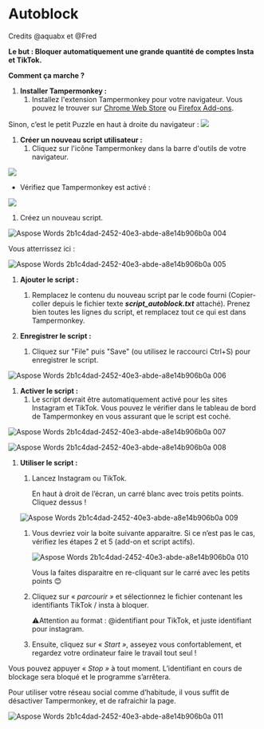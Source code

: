 # Autoblock
Credits @aquabx et @Fred

**Le but : Bloquer automatiquement une grande quantité de comptes Insta et TikTok.**

**Comment ça marche ?**

1. **Installer Tampermonkey :**
   1. Installez l'extension Tampermonkey pour votre navigateur. Vous pouvez le trouver sur [Chrome Web Store](https://chromewebstore.google.com/detail/tampermonkey/dhdgffkkebhmkfjojejmpbldmpobfkfo?hl=fr&utm_source=ext_sidebar) ou [Firefox Add-ons](https://addons.mozilla.org/en-US/firefox/addon/tampermonkey/).

Sinon, c’est le petit Puzzle en haut à droite du navigateur : ![](https://github.com/gauchedinternet/autoblock/assets/35542432/c3bc6b69-ce57-4271-8e16-5b2228c04017)

1. **Créer un nouveau script utilisateur :**
   1. Cliquez sur l'icône Tampermonkey dans la barre d'outils de votre navigateur.

![](https://github.com/gauchedinternet/autoblock/assets/35542432/ba03f116-71c1-4e21-b4e0-ca59c0be8a76)

- Vérifiez que Tampermonkey est activé : 

![](https://github.com/gauchedinternet/autoblock/assets/35542432/b27d6d43-5be6-42f8-a81c-9d63017a4c20)

1. Créez un nouveau script.

![Aspose Words 2b1c4dad-2452-40e3-abde-a8e14b906b0a 004](https://github.com/gauchedinternet/autoblock/assets/35542432/0ef13d98-713e-44cd-8331-2184b949bc81)


   Vous atterrissez ici : 

![Aspose Words 2b1c4dad-2452-40e3-abde-a8e14b906b0a 005](https://github.com/gauchedinternet/autoblock/assets/35542432/a59afb0a-27ec-42a1-856a-9444ab7396c4)

1. **Ajouter le script :**
   1. Remplacez le contenu du nouveau script par le code fourni (Copier-coller depuis le fichier texte ***script\_autoblock.txt*** attaché). Prenez bien toutes les lignes du script, et remplacez tout ce qui est dans Tampermonkey.


1. **Enregistrer le script :**
   1. Cliquez sur "File" puis "Save" (ou utilisez le raccourci Ctrl+S) pour enregistrer le script.

![Aspose Words 2b1c4dad-2452-40e3-abde-a8e14b906b0a 006](https://github.com/gauchedinternet/autoblock/assets/35542432/c68f7626-6a3d-48fe-a282-b739e3db1438)


1. **Activer le script :**
   1. Le script devrait être automatiquement activé pour les sites Instagram et TikTok. Vous pouvez le vérifier dans le tableau de bord de Tampermonkey en vous assurant que le script est coché.

![Aspose Words 2b1c4dad-2452-40e3-abde-a8e14b906b0a 007](https://github.com/gauchedinternet/autoblock/assets/35542432/3ac63059-ae55-4aca-bb63-e4fc8825d59d)

![Aspose Words 2b1c4dad-2452-40e3-abde-a8e14b906b0a 008](https://github.com/gauchedinternet/autoblock/assets/35542432/4145178f-7158-4df2-b679-01c07e6ee56b)


1. **Utiliser le script :**
   1. Lancez Instagram ou TikTok.

      En haut à droit de l’écran, un carré blanc avec trois petits points. Cliquez dessus ! 

     ![Aspose Words 2b1c4dad-2452-40e3-abde-a8e14b906b0a 009](https://github.com/gauchedinternet/autoblock/assets/35542432/ebb6a898-70d6-4f1d-84dd-4256644b540b)


   1. Vous devriez voir la boite suivante apparaitre. Si ce n’est pas le cas, vérifiez les étapes 2 et 5 (add-on et script actifs).

      ![Aspose Words 2b1c4dad-2452-40e3-abde-a8e14b906b0a 010](https://github.com/gauchedinternet/autoblock/assets/35542432/be72aaf1-2d1e-4fb3-8419-5260256ece85)


      Vous la faites disparaitre en re-cliquant sur le carré avec les petits points 😊

   1. Cliquez sur « *parcourir »* et sélectionnez le fichier contenant les identifiants TikTok / insta à bloquer. 

      ⚠️Attention au format : @identifiant pour TikTok, et juste identifiant pour instagram.

   1. Ensuite, cliquez sur « *Start »*, asseyez vous confortablement, et regardez votre ordinateur faire le travail tout seul ! 

Vous pouvez appuyer « *Stop »* à tout moment. L’identifiant en cours de blockage sera bloqué et le programme s’arrêtera. 

Pour utiliser votre réseau social comme d’habitude, il vous suffit de désactiver Tampermonkey, et de rafraichir la page.

![Aspose Words 2b1c4dad-2452-40e3-abde-a8e14b906b0a 011](https://github.com/gauchedinternet/autoblock/assets/35542432/33ac05a7-7be3-49f4-88bd-74d045319f9e)
